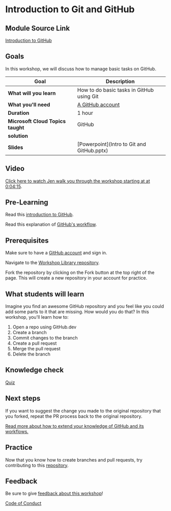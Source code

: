 # Introduction to Git and GitHub

## Module Source Link

[Introduction to GitHub](https://docs.microsoft.com/learn/modules/introduction-to-github/?WT.mc_id=academic-55780-jelooper)

## Goals

In this workshop, we will discuss how to manage basic tasks on GitHub.

| **Goal**                          | **Description**                                   |
| -----------------------------     | --------------------------------------------------|
| **What will you learn**           | How to do basic tasks in GitHub using Git         |
| **What you'll need**              | [A GitHub account](https://github.com/)           |
| **Duration**                      | 1 hour                                            |
| **Microsoft Cloud Topics taught** | GitHub                                            |
| **solution**                      |                                                   |
| **Slides**                        | [Powerpoint](Intro to Git and GitHub.pptx)|
                         
## Video

 [Click here to watch Jen walk you through the workshop starting at at 0:04:15](https://www.youtube.com/watch?v=QJHd4jf4ekI&feature=youtu.be).

## Pre-Learning

Read this [introduction to GitHub](https://docs.microsoft.com/en-us/learn/modules/introduction-to-github/1-introduction?WT.mc_id=academic-55780-jelooper).

Read this explanation of [GitHub's workflow](https://docs.microsoft.com/en-us/learn/modules/introduction-to-github/2-what-is-github?WT.mc_id=academic-55780-jelooper).
## Prerequisites

Make sure to have a [GitHub account](https://github.com/) and sign in.

Navigate to the [Workshop Library repository](https://github.com/microsoft/workshop-library).

Fork the repository by clicking on the Fork button at the top right of the page. This will create a new repository in your account for practice.

## What students will learn

Imagine you find an awesome GitHub repository and you feel like you could add some parts to it that are missing. How would you do that? In this workshop, you'll learn how to:

1. Open a repo using GitHub.dev
2. Create a branch
3. Commit changes to the branch
4. Create a pull request
5. Merge the pull request
6. Delete the branch

## Knowledge check

[Quiz](https://docs.microsoft.com/en-us/learn/modules/introduction-to-github/4-knowledge-check?WT.mc_id=academic-55780-jelooper)

## Next steps

If you want to suggest the change you made to the original repository that you forked, repeat the PR process back to the original repository.

[Read more about how to extend your knowledge of GitHub and its workflows.](https://docs.microsoft.com/en-us/learn/modules/contribute-open-source/5-next-steps?WT.mc_id=academic-55780-jelooper)

## Practice

Now that you know how to create branches and pull requests, try contributing to this [repository](https://github.com/prernamittal/mlsa-workshop-diy). 

## Feedback

Be sure to give [feedback about this workshop](https://forms.office.com/r/MdhJWMZthR)!

[Code of Conduct](../CODE_OF_CONDUCT.md)

